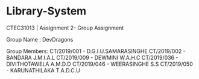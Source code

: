 # Library-System
CTEC31013 | Assignment 2- Group Assignment 

Group Name : DevDragons

Group Members:
CT/2019/001 - D.G.I.U.SAMARASINGHE 
CT/2019/002 - BANDARA J.M.I.A.L
CT/2019/009 - DEWMINI W.A.H.C
CT/2019/036 - DIVITHOTAWELA A.M.D.D
CT/2019/046 - WEERASINGHE S.S
CT/2019/050 - KARUNATHILAKA T.A.D.C.U
